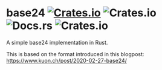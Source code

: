 # base24 [![Crates.io](https://img.shields.io/crates/v/base24)](https://crates.io/crates/base24) ![Crates.io](https://img.shields.io/crates/d/base24) ![Docs.rs](https://docs.rs/base24/badge.svg) ![Crates.io](https://img.shields.io/crates/l/base24)

A simple base24 implementation in Rust.

This is based on the format introduced in this blogpost: https://www.kuon.ch/post/2020-02-27-base24/

